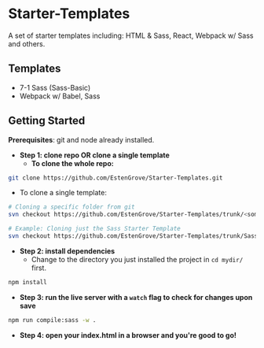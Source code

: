 # Starter-Templates
A set of starter templates including: HTML &amp; Sass, React, Webpack w/ Sass and others.

## __Templates__
- 7-1 Sass (Sass-Basic)
- Webpack w/ Babel, Sass


## Getting Started
__Prerequisites__: git and node already installed.

- __Step 1: clone repo OR clone a single template__
  - __To clone the whole repo:__
```bash
git clone https://github.com/EstenGrove/Starter-Templates.git
```
  - To clone a single template:
```bash
# Cloning a specific folder from git
svn checkout https://github.com/EstenGrove/Starter-Templates/trunk/<some-template>

# Example: Cloning just the Sass Starter Template
svn checkout https://github.com/EstenGrove/Starter-Templates/trunk/Sass-Basic
```
- __Step 2: install dependencies__
  - Change to the directory you just installed the project in ```cd mydir/``` first. 
```bash
npm install
```
- __Step 3: run the live server with a ```watch``` flag to check for changes upon save__
```bash
npm run compile:sass -w .
```
- __Step 4: open your index.html in a browser and you're good to go!__
